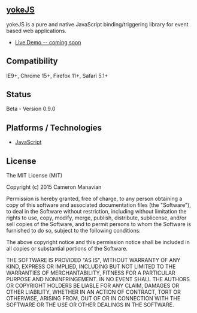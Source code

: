 ## [yokeJS](https://github.com/camsjams/yokejs)

yokeJS is a pure and native JavaScript binding/triggering library for event based web applications.

* [Live Demo -- coming soon](http://etalx.com/)

## Compatibility
IE9+, Chrome 15+, Firefox 11+, Safari 5.1+

## Status
Beta - Version 0.9.0

## Platforms / Technologies
* [JavaScript](http://en.wikipedia.org/wiki/JavaScript)

## License
The MIT License (MIT)

Copyright (c) 2015 Cameron Manavian

Permission is hereby granted, free of charge, to any person obtaining a copy
of this software and associated documentation files (the "Software"), to deal
in the Software without restriction, including without limitation the rights
to use, copy, modify, merge, publish, distribute, sublicense, and/or sell
copies of the Software, and to permit persons to whom the Software is
furnished to do so, subject to the following conditions:

The above copyright notice and this permission notice shall be included in all
copies or substantial portions of the Software.

THE SOFTWARE IS PROVIDED "AS IS", WITHOUT WARRANTY OF ANY KIND, EXPRESS OR
IMPLIED, INCLUDING BUT NOT LIMITED TO THE WARRANTIES OF MERCHANTABILITY,
FITNESS FOR A PARTICULAR PURPOSE AND NONINFRINGEMENT. IN NO EVENT SHALL THE
AUTHORS OR COPYRIGHT HOLDERS BE LIABLE FOR ANY CLAIM, DAMAGES OR OTHER
LIABILITY, WHETHER IN AN ACTION OF CONTRACT, TORT OR OTHERWISE, ARISING FROM,
OUT OF OR IN CONNECTION WITH THE SOFTWARE OR THE USE OR OTHER DEALINGS IN THE
SOFTWARE.


